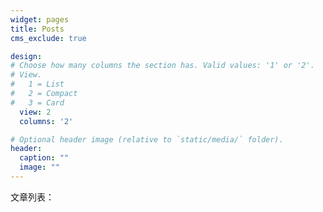 ```yaml
---
widget: pages
title: Posts
cms_exclude: true

design:
# Choose how many columns the section has. Valid values: '1' or '2'.
# View.
#   1 = List
#   2 = Compact
#   3 = Card
  view: 2
  columns: '2'

# Optional header image (relative to `static/media/` folder).
header:
  caption: ""
  image: ""
---
```


文章列表：
